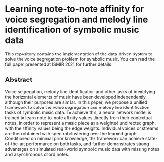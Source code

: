 # Learning note-to-note affinity for voice segregation and melody line identification of symbolic music data
This repository contains the implementation of the data-driven system to solve the voice segregation problem for symbolic music.
You can read the full paper presented at ISMIR 2021 for further details.

## Abstract
Voice segregation, melody line identification and other tasks of identifying the horizontal elements of music have been developed independently, although their purposes are similar. 
In this paper, we propose a unified framework to solve the voice segregation and melody line identification tasks of symbolic music data. 
To achieve this, a neural network model is trained to learn note-to-note affinity values directly from their contextual notes, in order to represent a music piece as a weighted undirected graph, with the affinity values being the edge weights. 
Individual voices or streams are then obtained with spectral clustering over the learned graph. 
Conditioned on minimal prior knowledge, the framework can achieve state-of-the-art performance on both tasks, and further demonstrates strong advantages on simulated real-world symbolic music data with missing notes and asynchronous chord notes.
